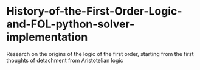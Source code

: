 # History-of-the-First-Order-Logic-and-FOL-python-solver-implementation
Research on the origins of the logic of the first order, starting from the first thoughts of detachment from Aristotelian logic
[](russel.jpg)
